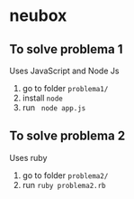 # neubox

## To solve problema 1

Uses JavaScript and Node Js

1. go to folder `problema1/ `
2. install `node`
3. run ` node app.js`

## To solve problema 2

Uses ruby

1. go to folder `problema2/ `
2. run `ruby problema2.rb`
